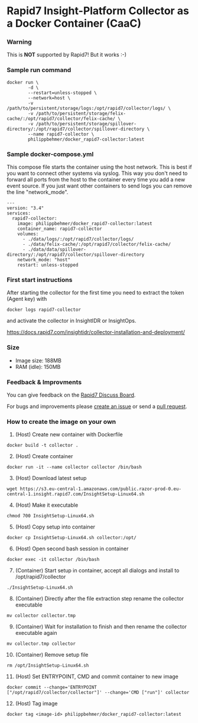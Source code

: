 
# Rapid7 Insight-Platform Collector as a Docker Container (CaaC)

### Warning

This is **NOT** supported by Rapid7! But it works :-)

### Sample run command

```
docker run \
        -d \
        --restart=unless-stopped \
        --network=host \
        -v /path/to/persistent/storage/logs:/opt/rapid7/collector/logs/ \
        -v /path/to/persistent/storage/felix-cache/:/opt/rapid7/collector/felix-cache/ \
        -v /path/to/persistent/storage/spillover-directory/:/opt/rapid7/collector/spillover-directory \
        --name rapid7-collector \
        philippbehmer/docker_rapid7-collector:latest
```

### Sample docker-compose.yml

This compose file starts the container using the host network. This is best if you want to connect other systems via syslog. This way you don't need to forward all ports from the host to the container every time you add a new event source. If you just want other containers to send logs you can remove the line "network_mode".

```
---
version: "3.4"
services:
  rapid7-collector:
    image: philippbehmer/docker_rapid7-collector:latest
    container_name: rapid7-collector
    volumes:
      - ./data/logs/:/opt/rapid7/collector/logs/
      - ./data/felix-cache/:/opt/rapid7/collector/felix-cache/
      - ./data/data/spillover-directory/:/opt/rapid7/collector/spillover-directory
    network_mode: "host"
    restart: unless-stopped
```
    
### First start instructions

After starting the collector for the first time you need to extract the token (Agent key) with

`docker logs rapid7-collector`

and activate the collector in InsightIDR or InsightOps.

https://docs.rapid7.com/insightidr/collector-installation-and-deployment/

### Size

* Image size: 188MB
* RAM (idle): 150MB

### Feedback & Improvments

You can give feedback on the [Rapid7 Discuss Board](https://discuss.rapid7.com/t/insightidr-collector-as-a-docker-container/3483).

For bugs and improvements please [create an issue](https://github.com/PhilippBehmer/docker_rapid7-collector/issues) or send a [pull request](https://github.com/PhilippBehmer/docker_rapid7-collector/pulls).

### How to create the image on your own

1. (Host) Create new container with Dockerfile

`docker build -t collector .`

2. (Host) Create container

`docker run -it --name collector collector /bin/bash`

3. (Host) Download latest setup

`wget https://s3.eu-central-1.amazonaws.com/public.razor-prod-0.eu-central-1.insight.rapid7.com/InsightSetup-Linux64.sh`

4. (Host) Make it executable

`chmod 700 InsightSetup-Linux64.sh`

5. (Host) Copy setup into container

`docker cp InsightSetup-Linux64.sh collector:/opt/`

6. (Host) Open second bash session in container

`docker exec -it collector /bin/bash`

7. (Container) Start setup in container, accept all dialogs and install to /opt/rapid7/collector

`./InsightSetup-Linux64.sh`

8. (Container) Directly after the file extraction step rename the collector executable

`mv collector collector.tmp`

9. (Container) Wait for installation to finish and then rename the collector executable again

`mv collector.tmp collector`

10. (Container) Remove setup file

`rm /opt/InsightSetup-Linux64.sh`

11. (Host) Set ENTRYPOINT, CMD and commit container to new image

`docker commit --change='ENTRYPOINT ["/opt/rapid7/collector/collector"]' --change='CMD ["run"]' collector`

12. (Host) Tag image

`docker tag <image-id> philippbehmer/docker_rapid7-collector:latest`